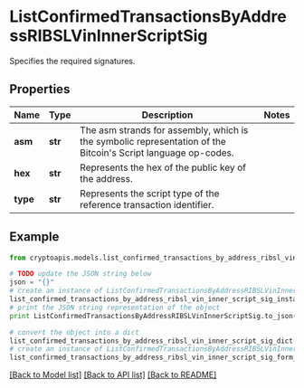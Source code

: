 # ListConfirmedTransactionsByAddressRIBSLVinInnerScriptSig

Specifies the required signatures.

## Properties
Name | Type | Description | Notes
------------ | ------------- | ------------- | -------------
**asm** | **str** | The asm strands for assembly, which is the symbolic representation of the Bitcoin&#39;s Script language op-codes. | 
**hex** | **str** | Represents the hex of the public key of the address. | 
**type** | **str** | Represents the script type of the reference transaction identifier. | 

## Example

```python
from cryptoapis.models.list_confirmed_transactions_by_address_ribsl_vin_inner_script_sig import ListConfirmedTransactionsByAddressRIBSLVinInnerScriptSig

# TODO update the JSON string below
json = "{}"
# create an instance of ListConfirmedTransactionsByAddressRIBSLVinInnerScriptSig from a JSON string
list_confirmed_transactions_by_address_ribsl_vin_inner_script_sig_instance = ListConfirmedTransactionsByAddressRIBSLVinInnerScriptSig.from_json(json)
# print the JSON string representation of the object
print ListConfirmedTransactionsByAddressRIBSLVinInnerScriptSig.to_json()

# convert the object into a dict
list_confirmed_transactions_by_address_ribsl_vin_inner_script_sig_dict = list_confirmed_transactions_by_address_ribsl_vin_inner_script_sig_instance.to_dict()
# create an instance of ListConfirmedTransactionsByAddressRIBSLVinInnerScriptSig from a dict
list_confirmed_transactions_by_address_ribsl_vin_inner_script_sig_form_dict = list_confirmed_transactions_by_address_ribsl_vin_inner_script_sig.from_dict(list_confirmed_transactions_by_address_ribsl_vin_inner_script_sig_dict)
```
[[Back to Model list]](../README.md#documentation-for-models) [[Back to API list]](../README.md#documentation-for-api-endpoints) [[Back to README]](../README.md)


